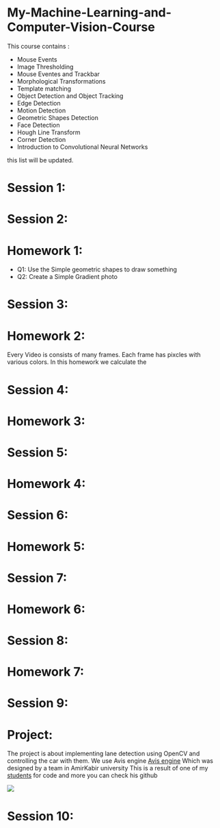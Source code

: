 # My-Machine-Learning-and-Computer-Vision-Course
This course contains :
* Mouse Events
* Image Thresholding
* Mouse Eventes and Trackbar
* Morphological Transformations
* Template matching
* Object Detection and Object Tracking
* Edge Detection
* Motion Detection
* Geometric Shapes Detection
* Face Detection
* Hough Line Transform
* Corner Detection
* Introduction to Convolutional Neural Networks

this list will be updated. 
# Session 1: 
# Session 2:
# Homework 1:
* Q1: 
  Use the Simple geometric shapes to draw something
* Q2:
  Create a Simple Gradient photo 
# Session 3:
# Homework 2:
Every Video is consists of many frames. Each frame has pixcles with various colors. In this homework we calculate the  
# Session 4:
# Homework 3:
# Session 5:
# Homework 4:
# Session 6:
# Homework 5:
# Session 7:
# Homework 6:
# Session 8:
# Homework 7:
# Session 9:
# Project:
The project is about implementing lane detection using OpenCV and controlling the car with them.
We use Avis engine [Avis engine](https://avisengine.com/) Which was designed by a team in AmirKabir university 
This is a result of one of my [students](https://github.com/adib-vali) for code and more you can check his github

![](Project/Car.gif)
# Session 10:

